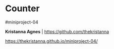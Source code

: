 # Counter
#miniproject-04

**Kristanna Agnes** | https://github.com/thekristanna

https://thekristanna.github.io/miniproject-04/
